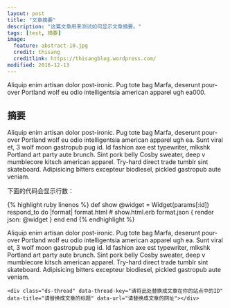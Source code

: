 ```yaml
---
layout: post
title: "文章摘要"
description: "这篇文章用来测试如何显示文章摘要。"
tags: [test, 摘要]
image:
  feature: abstract-10.jpg
  credit: thisang
  creditlink: https://thisangblog.wordpress.com/
modified: 2016-12-13
---
```


Aliquip enim artisan dolor post-ironic. Pug tote bag Marfa, deserunt pour-over Portland wolf eu odio intelligentsia american apparel ugh ea000.

## 摘要

<!-- more -->

Aliquip enim artisan dolor post-ironic. Pug tote bag Marfa, deserunt pour-over Portland wolf eu odio intelligentsia american apparel ugh ea. Sunt viral et, 3 wolf moon gastropub pug id. Id fashion axe est typewriter, mlkshk Portland art party aute brunch. Sint pork belly Cosby sweater, deep v mumblecore kitsch american apparel. Try-hard direct trade tumblr sint skateboard. Adipisicing bitters excepteur biodiesel, pickled gastropub aute veniam.

下面的代码会显示行数：

{% highlight ruby linenos %}
def show
  @widget = Widget(params[:id])
  respond_to do |format|
    format.html # show.html.erb
    format.json { render json: @widget }
  end
end
{% endhighlight %}

Aliquip enim artisan dolor post-ironic. Pug tote bag Marfa, deserunt pour-over Portland wolf eu odio intelligentsia american apparel ugh ea. Sunt viral et, 3 wolf moon gastropub pug id. Id fashion axe est typewriter, mlkshk Portland art party aute brunch. Sint pork belly Cosby sweater, deep v mumblecore kitsch american apparel. Try-hard direct trade tumblr sint skateboard. Adipisicing bitters excepteur biodiesel, pickled gastropub aute veniam.

<!-- 多说评论框 start -->
	<div class="ds-thread" data-thread-key="请将此处替换成文章在你的站点中的ID" data-title="请替换成文章的标题" data-url="请替换成文章的网址"></div>
<!-- 多说评论框 end -->
<!-- 多说公共JS代码 start (一个网页只需插入一次) -->
<script type="text/javascript">
var duoshuoQuery = {short_name:"tangith"};
	(function() {
		var ds = document.createElement('script');
		ds.type = 'text/javascript';ds.async = true;
		ds.src = (document.location.protocol == 'https:' ? 'https:' : 'http:') + '//static.duoshuo.com/embed.js';
		ds.charset = 'UTF-8';
		(document.getElementsByTagName('head')[0] 
		 || document.getElementsByTagName('body')[0]).appendChild(ds);
	})();
	</script>
<!-- 多说公共JS代码 end -->